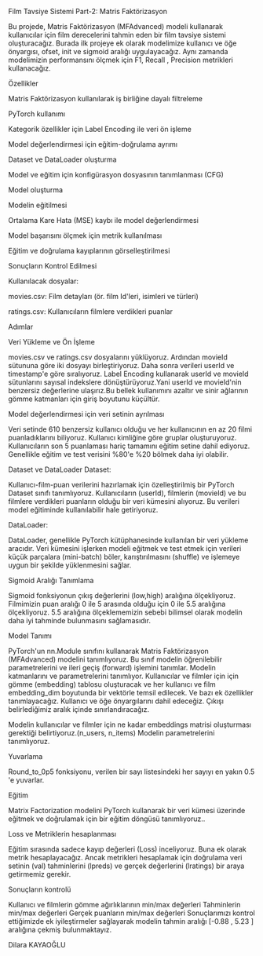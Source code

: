 Film Tavsiye Sistemi Part-2: Matris Faktörizasyon

Bu projede, Matris Faktörizasyon (MFAdvanced) modeli kullanarak kullanıcılar için film derecelerini tahmin eden bir film tavsiye sistemi oluşturacağız. Burada ilk projeye ek olarak modelimize kullanıcı ve öğe önyargısı, ofset, init ve sigmoid aralığı uygulayacağız. Aynı zamanda modelimizin performansını ölçmek için F1, Recall , Precision metrikleri kullanacağız.



Özellikler

Matris Faktörizasyon kullanılarak iş birliğine dayalı filtreleme

PyTorch kullanımı

Kategorik özellikler için Label Encoding ile veri ön işleme

Model değerlendirmesi için eğitim-doğrulama ayrımı

Dataset ve DataLoader oluşturma

Model ve eğitim için konfigürasyon dosyasının tanımlanması (CFG)

Model oluşturma

Modelin eğitilmesi

Ortalama Kare Hata (MSE) kaybı ile model değerlendirmesi

Model başarısını ölçmek için metrik kullanılması

Eğitim ve doğrulama kayıplarının görselleştirilmesi

Sonuçların Kontrol Edilmesi



Kullanılacak dosyalar:

movies.csv: Film detayları (ör. film Id'leri, isimleri ve türleri)

ratings.csv: Kullanıcıların filmlere verdikleri puanlar





Adımlar


Veri Yükleme ve Ön İşleme

movies.csv ve ratings.csv dosyalarını yüklüyoruz.
Ardından movieId sütununa göre iki dosyayı birleştiriyoruz.
Daha sonra verileri userId ve timestamp'e göre sıralıyoruz.
Label Encoding kullanarak userId ve movieId sütunlarını sayısal indekslere dönüştürüyoruz.Yani userId ve movieId'nin benzersiz değerlerine ulaşırız.Bu bellek kullanımını azaltır ve sinir ağlarının gömme katmanları için giriş boyutunu küçültür.




Model değerlendirmesi için veri setinin ayrılması

Veri setinde 610 benzersiz kullanıcı olduğu ve her kullanıcının en az 20 filmi puanladıklarını biliyoruz. Kullanıcı kimliğine göre gruplar oluşturuyoruz. Kullanıcıların son 5 puanlaması hariç tamamını eğitim setine dahil ediyoruz. Genellikle eğitim ve test verisini %80'e %20 bölmek daha iyi olabilir.

Dataset ve DataLoader
Dataset:

Kullanıcı-film-puan verilerini hazırlamak için özelleştirilmiş bir PyTorch Dataset sınıfı tanımlıyoruz. Kullanıcıların (userId), filmlerin (movieId) ve bu filmlere verdikleri puanların olduğu bir veri kümesini alıyoruz. Bu verileri model eğitiminde kullanılabilir hale getiriyoruz.

DataLoader:

DataLoader, genellikle PyTorch kütüphanesinde kullanılan bir veri yükleme aracıdır. Veri kümesini işlerken modeli eğitmek ve test etmek için verileri küçük parçalara (mini-batch) böler, karıştırılmasını (shuffle) ve işlemeye uygun bir şekilde yüklenmesini sağlar.




Sigmoid Aralığı Tanımlama 

Sigmoid fonksiyonun çıkış değerlerini (low,high) aralığına ölçekliyoruz.
Filmimizin puan aralığı 0 ile 5 arasında olduğu için 0 ile 5.5 aralığına ölçekliyoruz.
5.5 aralığına ölçeklememizin sebebi bilimsel olarak modelin daha iyi tahminde bulunmasını sağlamasıdır.






Model Tanımı

PyTorch'un nn.Module sınıfını kullanarak Matris Faktörizasyon (MFAdvanced) modelini tanımlıyoruz. Bu sınıf modelin öğrenilebilir parametrelerini ve ileri geçiş (forward) işlemini tanımlar.
Modelin katmanlarını ve parametrelerini tanımlıyor. Kullanıcılar ve filmler için için gömme (embedding) tablosu oluşturacak ve her kullanıcı ve film embedding_dim boyutunda bir vektörle temsil edilecek.
Ve bazı ek özellikler tanımlayacağız.
Kullanıcı ve öğe önyargılarını dahil edeceğiz.
Çıkışı belirlediğimiz aralık içinde sınırlandıracağız.

Modelin kullanıcılar ve filmler için ne kadar embeddings matrisi oluşturması gerektiği belirtiyoruz.(n_users, n_items)
Modelin parametrelerini tanımlıyoruz.





Yuvarlama

Round_to_0p5 fonksiyonu, verilen bir sayı listesindeki her sayıyı en yakın 0.5 'e yuvarlar.





Eğitim

Matrix Factorization modelini PyTorch kullanarak bir veri kümesi üzerinde eğitmek ve doğrulamak için bir eğitim döngüsü tanımlıyoruz..




Loss ve Metriklerin hesaplanması

Eğitim sırasında sadece kayıp değerleri (Loss) inceliyoruz.
Buna ek olarak metrik hesaplayacağız.
Ancak metrikleri hesaplamak için doğrulama veri setinin (val) tahminlerini (lpreds) ve gerçek değerlerini (lratings) bir araya getirmemiz gerekir.





Sonuçların kontrolü

Kullanıcı ve filmlerin gömme ağırlıklarının min/max değerleri 
Tahminlerin min/max değerleri 
Gerçek puanların min/max değerleri
Sonuçlarımızı kontrol ettiğimizde ek iyileştirmeler sağlayarak modelin tahmin aralığı  [-0.88 , 5.23 ] aralığına çekmiş bulunmaktayız. 

Dilara KAYAOĞLU